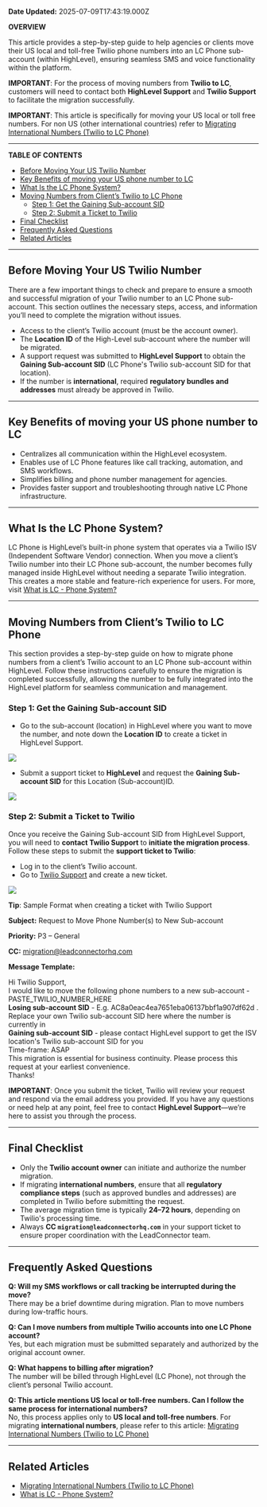 **Date Updated:** 2025-07-09T17:43:19.000Z

**OVERVIEW**  
  
This article provides a step-by-step guide to help agencies or clients move their US local and toll-free Twilio phone numbers into an LC Phone sub-account (within HighLevel), ensuring seamless SMS and voice functionality within the platform.

  
**IMPORTANT**: For the process of moving numbers from **Twilio to LC**, customers will need to contact both **HighLevel Support** and **Twilio Support** to facilitate the migration successfully.
  
  
**IMPORTANT**: This article is specifically for moving your US local or toll free numbers. For non US (other international countries) refer to [Migrating International Numbers (Twilio to LC Phone)](https://help.gohighlevel.com/support/solutions/articles/155000005131-migrating-international-numbers-twilio-to-lc-phone-)

---

**TABLE OF CONTENTS**

* [Before Moving Your US Twilio Number](#Before-Moving-Your-US-Twilio-Number)
* [Key Benefits of moving your US phone number to LC](#Key-Benefits-of-moving-your-US-phone-number-to-LC)
* [What Is the LC Phone System?](#What-Is-the-LC-Phone-System?)
* [Moving Numbers from Client’s Twilio to LC Phone](#Moving-Numbers-from-Client%E2%80%99s-Twilio-to-LC-Phone)  
   * [Step 1: Get the Gaining Sub-account SID](#Step-1%3A%C2%A0Get-the-Gaining-Sub-account-SID)  
   * [Step 2: Submit a Ticket to Twilio](#Step-2%3A%C2%A0Submit-a-Ticket-to-Twilio)
* [Final Checklist](#Final-Checklist)
* [Frequently Asked Questions](#Frequently-Asked-Questions)
* [Related Articles](#Related-Articles)

---

## **Before Moving Your US Twilio Number**

  
There are a few important things to check and prepare to ensure a smooth and successful migration of your Twilio number to an LC Phone sub-account. This section outlines the necessary steps, access, and information you’ll need to complete the migration without issues.

  
* Access to the client’s Twilio account (must be the account owner).
* The **Location ID** of the High-Level sub-account where the number will be migrated.
* A support request was submitted to **HighLevel Support** to obtain the **Gaining Sub-account SID** (LC Phone's Twilio sub-account SID for that location).
* If the number is **international**, required **regulatory bundles and addresses** must already be approved in Twilio.

---

## **Key Benefits of moving your US phone number to LC**

  
* Centralizes all communication within the HighLevel ecosystem.
* Enables use of LC Phone features like call tracking, automation, and SMS workflows.
* Simplifies billing and phone number management for agencies.
* Provides faster support and troubleshooting through native LC Phone infrastructure.

---

## **What Is the LC Phone System?**

  
LC Phone is HighLevel’s built-in phone system that operates via a Twilio ISV (Independent Software Vendor) connection. When you move a client’s Twilio number into their LC Phone sub-account, the number becomes fully managed inside HighLevel without needing a separate Twilio integration. This creates a more stable and feature-rich experience for users. For more, visit [What is LC - Phone System?](https://help.gohighlevel.com/support/solutions/articles/48001223546-what-is-lc-phone-system-)

---

## **Moving Numbers from Client’s Twilio to LC Phone**

  
This section provides a step-by-step guide on how to migrate phone numbers from a client’s Twilio account to an LC Phone sub-account within HighLevel. Follow these instructions carefully to ensure the migration is completed successfully, allowing the number to be fully integrated into the HighLevel platform for seamless communication and management.

  
### **Step 1:** Get the Gaining Sub-account SID

  
* Go to the sub-account (location) in HighLevel where you want to move the number, and note down the **Location ID** to create a ticket in HighLevel Support.  
    
![](https://s3.amazonaws.com/cdn.freshdesk.com/data/helpdesk/attachments/production/155045914528/original/5DfMUuKIRZ_jxYqO-fVDm-8FQtX5SjBR0g.png?1746016502)
* Submit a support ticket to **HighLevel** and request the **Gaining Sub-account SID** for this Location (Sub-account)ID.  
    
![](https://s3.amazonaws.com/cdn.freshdesk.com/data/helpdesk/attachments/production/155045914728/original/B_LUxHgCOD_NfyxmBwM7GYe9vHgzWUYr_g.gif?1746016632)

### **Step 2:** Submit a Ticket to Twilio

  
Once you receive the Gaining Sub-account SID from HighLevel Support, you will need to **contact Twilio Support** to **initiate the migration process**. Follow these steps to submit the **support ticket to Twilio**:

  
* Log in to the client’s Twilio account.
* Go to [Twilio Support](http://www.twilio.com) and create a new ticket.  
    
![](https://s3.amazonaws.com/cdn.freshdesk.com/data/helpdesk/attachments/production/155045917090/original/cfnDcBV885dz3ce5LIjPYnPa7pct4nmZLQ.gif?1746017948)
  
  
**Tip**: Sample Format when creating a ticket with Twilio Support  
  
**Subject:** Request to Move Phone Number(s) to New Sub-account  
  
**Priority:** P3 – General  
  
**CC:** migration@leadconnectorhq.com  
  
**Message Template:**  
  
Hi Twilio Support,   
I would like to move the following phone numbers to a new sub-account -  PASTE_TWILIO_NUMBER_HERE   
**Losing sub-account SID** -  E.g. AC8a0eac4ea7651eba06137bbf1a907df62d . Replace your own Twilio sub-account SID here where the number is currently in   
**Gaining sub-account SID** - please contact HighLevel support to get the ISV location's Twilio sub-account SID for you  
Time-frame: ASAP   
This migration is essential for business continuity. Please process this request at your earliest convenience.  
Thanks!
  
  
**IMPORTANT**: Once you submit the ticket, Twilio will review your request and respond via the email address you provided. If you have any questions or need help at any point, feel free to contact **HighLevel Support**—we’re here to assist you through the process.

---

## **Final Checklist**

  
* Only the **Twilio account owner** can initiate and authorize the number migration.
* If migrating **international numbers**, ensure that all **regulatory compliance steps** (such as approved bundles and addresses) are completed in Twilio before submitting the request.
* The average migration time is typically **24–72 hours**, depending on Twilio's processing time.
* Always **CC `migration@leadconnectorhq.com`** in your support ticket to ensure proper coordination with the LeadConnector team.

---

## **Frequently Asked Questions**

  
**Q: Will my SMS workflows or call tracking be interrupted during the move?**  
There may be a brief downtime during migration. Plan to move numbers during low-traffic hours.
  
  
**Q: Can I move numbers from multiple Twilio accounts into one LC Phone account?**  
Yes, but each migration must be submitted separately and authorized by the original account owner.
  
  
**Q: What happens to billing after migration?**  
The number will be billed through HighLevel (LC Phone), not through the client’s personal Twilio account.
  
  
**Q: This article mentions US local or toll-free numbers. Can I follow the same process for international numbers?**  
No, this process applies only to **US local and toll-free numbers**. For migrating **international numbers**, please refer to this article: [ Migrating International Numbers (Twilio to LC Phone)](https://help.gohighlevel.com/support/solutions/articles/155000005131-migrating-international-numbers-twilio-to-lc-phone-)

---

## **Related Articles**

* [Migrating International Numbers (Twilio to LC Phone)](https://help.gohighlevel.com/support/solutions/articles/155000005131-migrating-international-numbers-twilio-to-lc-phone-)
* [What is LC - Phone System?](https://help.gohighlevel.com/support/solutions/articles/48001223546-what-is-lc-phone-system-)